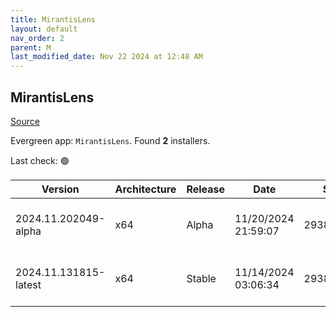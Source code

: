 ```yaml
---
title: MirantisLens
layout: default
nav_order: 2
parent: M
last_modified_date: Nov 22 2024 at 12:48 AM
---
```


## MirantisLens

[Source](https://k8slens.dev/)

Evergreen app: `MirantisLens`. Found **2** installers.

Last check: 🟢

| Version               | Architecture | Release | Date                | Size      | Sha512                                                                                   | URI                                                                                                                                                      |
| --------------------- | ------------ | ------- | ------------------- | --------- | ---------------------------------------------------------------------------------------- | -------------------------------------------------------------------------------------------------------------------------------------------------------- |
| 2024.11.202049-alpha  | x64          | Alpha   | 11/20/2024 21:59:07 | 293853248 | 7r51SWyxer4xmmCa4ZGJbLT98tcjH4G4bIF+Hgfrx4Y2ZX0YlawSsfPFyBzUKztX3UPxUrervuZMr/GzntxAxg== | [https://downloads.k8slens.dev/ide/Lens%20Setup%202024.11.202049-alpha.exe](https://downloads.k8slens.dev/ide/Lens%20Setup%202024.11.202049-alpha.exe)   |
| 2024.11.131815-latest | x64          | Stable  | 11/14/2024 03:06:34 | 293884208 | MtMESuPphOeJJ6bmDC00DasNuiftbwsJwNmBgzNwc2fR5shPCOSjjONevMSlOTyadHr80TOkzPpu8hhIEg4Weg== | [https://downloads.k8slens.dev/ide/Lens%20Setup%202024.11.131815-latest.exe](https://downloads.k8slens.dev/ide/Lens%20Setup%202024.11.131815-latest.exe) |
